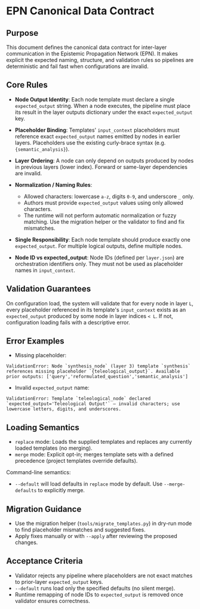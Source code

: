 # EPN Canonical Data Contract

## Purpose

This document defines the canonical data contract for inter-layer communication in the Epistemic Propagation Network (EPN). It makes explicit the expected naming, structure, and validation rules so pipelines are deterministic and fail fast when configurations are invalid.

## Core Rules

- **Node Output Identity**: Each node template must declare a single `expected_output` string. When a node executes, the pipeline must place its result in the layer outputs dictionary under the exact `expected_output` key.

- **Placeholder Binding**: Templates' `input_context` placeholders must reference exact `expected_output` names emitted by nodes in earlier layers. Placeholders use the existing curly-brace syntax (e.g. `{semantic_analysis}`).

- **Layer Ordering**: A node can only depend on outputs produced by nodes in previous layers (lower index). Forward or same-layer dependencies are invalid.

- **Normalization / Naming Rules**:
  - Allowed characters: lowercase `a-z`, digits `0-9`, and underscore `_` only.
  - Authors must provide `expected_output` values using only allowed characters.
  - The runtime will not perform automatic normalization or fuzzy matching. Use the migration helper or the validator to find and fix mismatches.

- **Single Responsibility**: Each node template should produce exactly one `expected_output`. For multiple logical outputs, define multiple nodes.

- **Node ID vs expected_output**: Node IDs (defined per `layer.json`) are orchestration identifiers only. They must not be used as placeholder names in `input_context`.

## Validation Guarantees

On configuration load, the system will validate that for every node in layer `L`, every placeholder referenced in its template's `input_context` exists as an `expected_output` produced by some node in layer indices `< L`. If not, configuration loading fails with a descriptive error.

## Error Examples

- Missing placeholder:

```
ValidationError: Node `synthesis_node` (layer 3) template `synthesis` references missing placeholder `{teleological_output}`. Available prior outputs: ['query','reformulated_question','semantic_analysis']
```

- Invalid `expected_output` name:

```
ValidationError: Template `teleological_node` declared `expected_output='Teleological Output'` — invalid characters; use lowercase letters, digits, and underscores.
```

## Loading Semantics

- `replace` mode: Loads the supplied templates and replaces any currently loaded templates (no merging).
- `merge` mode: Explicit opt-in; merges template sets with a defined precedence (project templates override defaults).

Command-line semantics:
- `--default` will load defaults in `replace` mode by default. Use `--merge-defaults` to explicitly merge.

## Migration Guidance

- Use the migration helper (`tools/migrate_templates.py`) in dry-run mode to find placeholder mismatches and suggested fixes.
- Apply fixes manually or with `--apply` after reviewing the proposed changes.

## Acceptance Criteria

- Validator rejects any pipeline where placeholders are not exact matches to prior-layer `expected_output` keys.
- `--default` runs load only the specified defaults (no silent merge).
- Runtime remapping of node IDs to `expected_output` is removed once validator ensures correctness.
